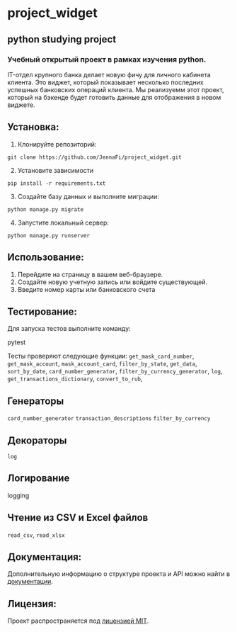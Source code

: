 # project_widget
## python studying project
### Учебный открытый проект в рамках изучения python.

IT-отдел крупного банка делает новую фичу для личного кабинета клиента. Это виджет, который показывает несколько последних успешных банковских операций клиента. Мы реализуемм этот проект, который на бэкенде будет готовить данные для отображения в новом виджете.

## Установка:

1. Клонируйте репозиторий:
```
git clone https://github.com/JennaFi/project_widget.git
```
2. Установите зависимости
```
pip install -r requirements.txt
```
3. Создайте базу данных и выполните миграции:
```
python manage.py migrate
```
4. Запустите локальный сервер:
```
python manage.py runserver
```
## Использование:

1. Перейдите на страницу в вашем веб-браузере.
2. Создайте новую учетную запись или войдите существующей.
3. Введите номер карты или банковского счета


## Тестирование:
  Для запуска тестов выполните команду:

 pytest

Тесты проверяют следующие функции: 
`get_mask_card_number`, 
`get_mask_account`,
`mask_account_card`, 
`filter_by_state`, 
`get_data`, 
`sort_by_date`,
`card_number_generator`,
`filter_by_currency_generator`,
`log`,
`get_transactions_dictionary`,
`convert_to_rub`,

## Генераторы
`card_number_generator`
`transaction_descriptions`
`filter_by_currency`

## Декораторы
`log`

## Логирование
logging

## Чтение из CSV и Excel файлов
`read_csv`,
`read_xlsx`

## Документация:

Дополнительную информацию о структуре проекта и API можно найти в [документации](docs/README.md).

## Лицензия:

Проект распространяется под [лицензией MIT](LICENSE).



